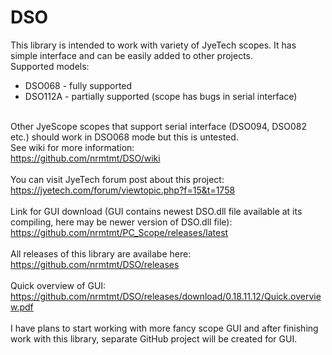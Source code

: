# DSO
This library is intended to work with variety of JyeTech scopes. It has simple interface and can be easily added to other projects.<br> 
Supported models:<br>
- DSO068 - fully supported<br>
- DSO112A - partially supported (scope has bugs in serial interface)</br><br>

Other JyeScope scopes that support serial interface (DSO094, DSO082 etc.) should work in DSO068 mode but this is untested.<br>
See wiki for more information: <br>
https://github.com/nrmtmt/DSO/wiki <br><br>
You can visit JyeTech forum post about this project:<br>
https://jyetech.com/forum/viewtopic.php?f=15&t=1758<br><br>
Link for GUI download (GUI contains newest DSO.dll file available at its compiling, here may be newer version of DSO.dll file):<br>
https://github.com/nrmtmt/PC_Scope/releases/latest<br><br>
All releases of this library are availabe here:<br>
https://github.com/nrmtmt/DSO/releases<br><br>
Quick overview of GUI:<br>
https://github.com/nrmtmt/DSO/releases/download/0.18.11.12/Quick.overview.pdf<br><br>
I have plans to start working with more fancy scope GUI and after finishing work with this library, separate GitHub project will be created for GUI.
